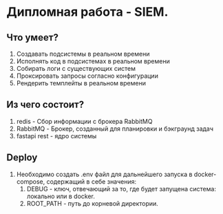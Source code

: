 # Дипломная работа - SIEM.

## Что умеет?

1. Создавать подсистемы в реальном времени
2. Исполнять код в подсистемах в реальном времени
3. Собирать логи с существующих систем
4. Проксировать запросы согласно конфигурации
5. Рендерить темплейты в реальном времени

## Из чего состоит?

1. redis - Сбор информации с брокера RabbitMQ
2. RabbitMQ - Брокер, созданный для планировки и бэкграунд задач
3. fastapi rest - ядро системы

## Deploy

1. Необходимо создать .env файл для дальнейшего запуска в docker-compose, содержащий в себе значения:
    1. DEBUG - ключ, отвечающий за то, где будет запущена система: локально или в docker.
    2. ROOT_PATH - путь до корневой директории.
